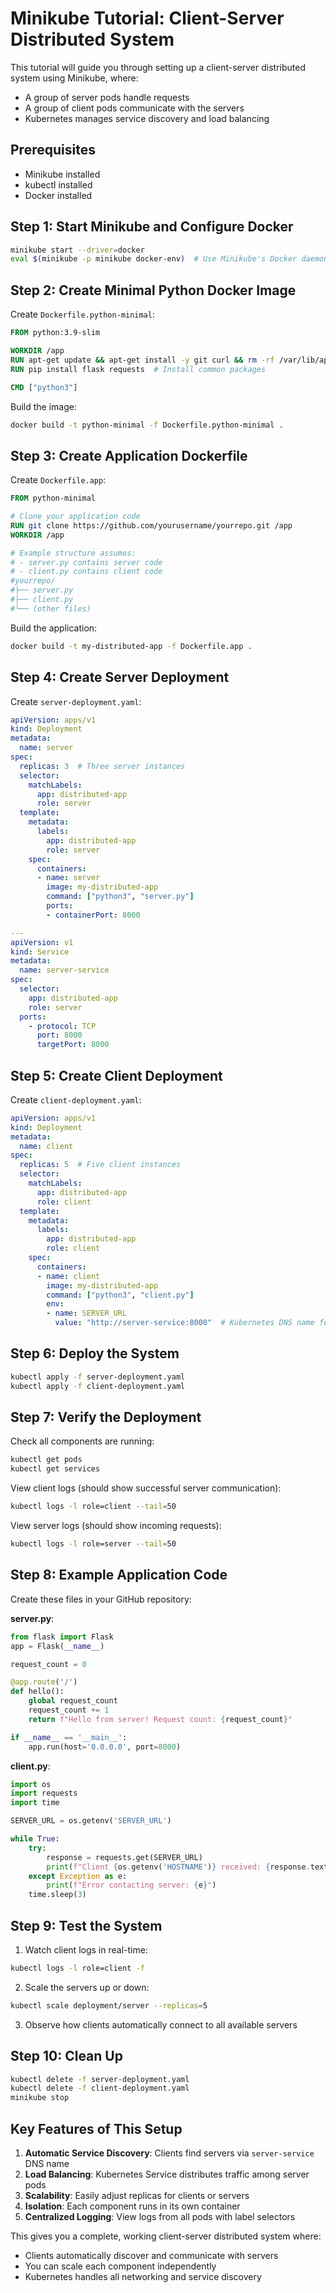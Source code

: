 # Minikube Tutorial: Client-Server Distributed System

This tutorial will guide you through setting up a client-server distributed system using Minikube, where:
- A group of server pods handle requests
- A group of client pods communicate with the servers
- Kubernetes manages service discovery and load balancing

## Prerequisites
- Minikube installed
- kubectl installed
- Docker installed

## Step 1: Start Minikube and Configure Docker
```bash
minikube start --driver=docker
eval $(minikube -p minikube docker-env)  # Use Minikube's Docker daemon
```

## Step 2: Create Minimal Python Docker Image

Create `Dockerfile.python-minimal`:
```dockerfile
FROM python:3.9-slim

WORKDIR /app
RUN apt-get update && apt-get install -y git curl && rm -rf /var/lib/apt/lists/*
RUN pip install flask requests  # Install common packages

CMD ["python3"]
```

Build the image:
```bash
docker build -t python-minimal -f Dockerfile.python-minimal .
```

## Step 3: Create Application Dockerfile

Create `Dockerfile.app`:
```dockerfile
FROM python-minimal

# Clone your application code
RUN git clone https://github.com/yourusername/yourrepo.git /app
WORKDIR /app

# Example structure assumes:
# - server.py contains server code
# - client.py contains client code
#yourrepo/
#├── server.py
#├── client.py
#└── (other files)
```

Build the application:
```bash
docker build -t my-distributed-app -f Dockerfile.app .
```

## Step 4: Create Server Deployment

Create `server-deployment.yaml`:
```yaml
apiVersion: apps/v1
kind: Deployment
metadata:
  name: server
spec:
  replicas: 3  # Three server instances
  selector:
    matchLabels:
      app: distributed-app
      role: server
  template:
    metadata:
      labels:
        app: distributed-app
        role: server
    spec:
      containers:
      - name: server
        image: my-distributed-app
        command: ["python3", "server.py"]
        ports:
        - containerPort: 8000

---
apiVersion: v1
kind: Service
metadata:
  name: server-service
spec:
  selector:
    app: distributed-app
    role: server
  ports:
    - protocol: TCP
      port: 8000
      targetPort: 8000
```

## Step 5: Create Client Deployment

Create `client-deployment.yaml`:
```yaml
apiVersion: apps/v1
kind: Deployment
metadata:
  name: client
spec:
  replicas: 5  # Five client instances
  selector:
    matchLabels:
      app: distributed-app
      role: client
  template:
    metadata:
      labels:
        app: distributed-app
        role: client
    spec:
      containers:
      - name: client
        image: my-distributed-app
        command: ["python3", "client.py"]
        env:
        - name: SERVER_URL
          value: "http://server-service:8000"  # Kubernetes DNS name for servers
```

## Step 6: Deploy the System

```bash
kubectl apply -f server-deployment.yaml
kubectl apply -f client-deployment.yaml
```

## Step 7: Verify the Deployment

Check all components are running:
```bash
kubectl get pods
kubectl get services
```

View client logs (should show successful server communication):
```bash
kubectl logs -l role=client --tail=50
```

View server logs (should show incoming requests):
```bash
kubectl logs -l role=server --tail=50
```

## Step 8: Example Application Code

Create these files in your GitHub repository:

**server.py**:
```python
from flask import Flask
app = Flask(__name__)

request_count = 0

@app.route('/')
def hello():
    global request_count
    request_count += 1
    return f"Hello from server! Request count: {request_count}"

if __name__ == '__main__':
    app.run(host='0.0.0.0', port=8000)
```

**client.py**:
```python
import os
import requests
import time

SERVER_URL = os.getenv('SERVER_URL')

while True:
    try:
        response = requests.get(SERVER_URL)
        print(f"Client {os.getenv('HOSTNAME')} received: {response.text}")
    except Exception as e:
        print(f"Error contacting server: {e}")
    time.sleep(3)
```

## Step 9: Test the System

1. Watch client logs in real-time:
```bash
kubectl logs -l role=client -f
```

2. Scale the servers up or down:
```bash
kubectl scale deployment/server --replicas=5
```

3. Observe how clients automatically connect to all available servers

## Step 10: Clean Up

```bash
kubectl delete -f server-deployment.yaml
kubectl delete -f client-deployment.yaml
minikube stop
```

## Key Features of This Setup

1. **Automatic Service Discovery**: Clients find servers via `server-service` DNS name
2. **Load Balancing**: Kubernetes Service distributes traffic among server pods
3. **Scalability**: Easily adjust replicas for clients or servers
4. **Isolation**: Each component runs in its own container
5. **Centralized Logging**: View logs from all pods with label selectors

This gives you a complete, working client-server distributed system where:
- Clients automatically discover and communicate with servers
- You can scale each component independently
- Kubernetes handles all networking and service discovery
